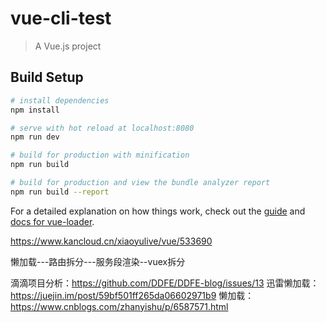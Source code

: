 # vue-cli-test

> A Vue.js project

## Build Setup

``` bash
# install dependencies
npm install

# serve with hot reload at localhost:8080
npm run dev

# build for production with minification
npm run build

# build for production and view the bundle analyzer report
npm run build --report
```

For a detailed explanation on how things work, check out the [guide](http://vuejs-templates.github.io/webpack/) and [docs for vue-loader](http://vuejs.github.io/vue-loader).

https://www.kancloud.cn/xiaoyulive/vue/533690

懒加载---路由拆分---服务段渲染--vuex拆分

滴滴项目分析：https://github.com/DDFE/DDFE-blog/issues/13
迅雷懒加载：https://juejin.im/post/59bf501ff265da06602971b9
懒加载：https://www.cnblogs.com/zhanyishu/p/6587571.html
